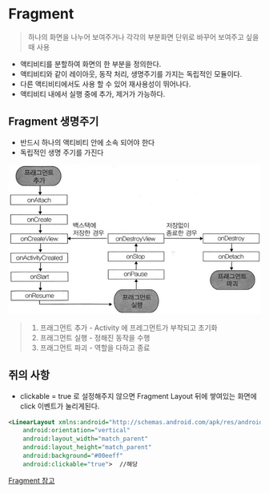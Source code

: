 # Fragment

> 하나의 화면을 나누어 보여주거나 각각의 부분화면 단위로 바꾸어 보여주고 싶을때 사용

* 액티비티를 분할하여 화면의 한 부분을 정의한다.
* 액티비티와 같이 레이아웃, 동작 처리, 생명주기를 가지는 독립적인 모듈이다.
* 다른 액티비티에서도 사용 할 수 있어 재사용성이 뛰어나다.
* 액티비티 내에서 실행 중에 추가, 제거가 가능하다.



## Fragment 생명주기

* 반드시 하나의 액티비티 안에 소속 되어야 한다
* 독립적인 생명 주기를 가진다

![image-20200301113812720](Fragment.assets/image-20200301113812720.png)

> 1. 프래그먼트 추가 - Activity 에 프레그먼트가 부착되고 초기화
> 2. 프래그먼트 실행 - 정해진 동작을 수행
> 3. 프래그먼트 파괴 - 역할을 다하고 종료

## 쥐의 사항

* clickable = true 로 설정해주지 않으면 Fragment Layout 뒤에 쌓여있는 화면에 click 이벤트가 눌리게된다.

```xml
<LinearLayout xmlns:android="http://schemas.android.com/apk/res/android"
    android:orientation="vertical"
    android:layout_width="match_parent"
    android:layout_height="match_parent"
    android:background="#00eeff"
    android:clickable="true">  //해당 
```





[Fragment 참고](https://tedrepository.tistory.com/5)